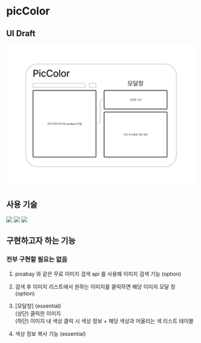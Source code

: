 # picColor

## UI Draft

![default](src/aseets/picColor_draft.png)

## 사용 기술

<img src="https://img.shields.io/badge/React-61DAFB?style=flat-square&logo=react&logoColor=white"/>
<img src="https://img.shields.io/badge/Javascript-F7DF1E?style=flat-square&logo=javascript&logoColor=black"/>
<img src="https://img.shields.io/badge/CSS3-1572B6?style=flat-square&logo=css3&logoColor=pink"/>

<br />

## 구현하고자 하는 기능

### 전부 구현할 필요는 없음

1. pixabay 와 같은 무료 이미지 검색 api 를 사용해 이미지 검색 기능 (option)
2. 검색 후 이미지 리스트에서 원하는 이미지를 클릭하면 해당 이미지 모달 창 (option)
3. [모달창] (essential)
   <br />
   (상단) 클릭한 이미지 <br />
   (하단) 이미지 내 색상 클릭 시 색상 정보 + 해당 색상과 어울리는 색 리스트 테이블

4. 색상 정보 복사 기능 (essential)

